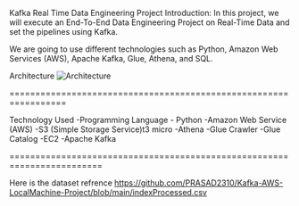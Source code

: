 Kafka Real Time Data Engineering Project
Introduction:
In this project, we will execute an End-To-End Data Engineering Project on Real-Time  Data and set the pipelines using Kafka.

We are going to use different technologies such as Python, Amazon Web Services (AWS), Apache Kafka, Glue, Athena, and SQL.

Architecture
![Architecture](https://github.com/user-attachments/assets/15d0561d-85e1-49a9-b800-fa2a5bcf44f9)

=================================================================


Technology Used
-Programming Language - Python
-Amazon Web Service (AWS)
-S3 (Simple Storage Service)t3 micro 
-Athena
-Glue Crawler
-Glue Catalog
-EC2
-Apache Kafka 



========================================================================

Here is the dataset refrence  https://github.com/PRASAD2310/Kafka-AWS-LocalMachine-Project/blob/main/indexProcessed.csv
